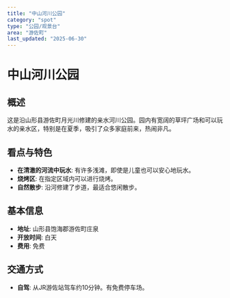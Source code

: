 ```yaml
---
title: "中山河川公园"
category: "spot"
type: "公园/观景台"
area: "游佐町"
last_updated: "2025-06-30"
---
```


# 中山河川公园

## 概述
这是沿山形县游佐町月光川修建的亲水河川公园。园内有宽阔的草坪广场和可以玩水的亲水区，特别是在夏季，吸引了众多家庭前来，热闹非凡。

## 看点与特色
- **在清澈的河流中玩水**: 有许多浅滩，即使是儿童也可以安心地玩水。
- **烧烤区**: 在指定区域内可以进行烧烤。
- **自然散步**: 沿河修建了步道，最适合悠闲散步。

## 基本信息
- **地址**: 山形县饱海郡游佐町庄泉
- **开放时间**: 白天
- **费用**: 免费

## 交通方式
- **自驾**: 从JR游佐站驾车约10分钟。有免费停车场。
